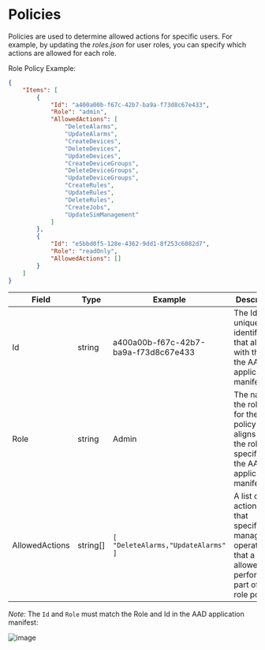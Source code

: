 Policies
========

Policies are used to determine allowed actions for specific users. For example,
by updating the *roles.json* for user roles, you can specify which actions are
allowed for each role.

Role Policy Example:

```json
{
    "Items": [
        {
            "Id": "a400a00b-f67c-42b7-ba9a-f73d8c67e433",
            "Role": "admin",
            "AllowedActions": [
                "DeleteAlarms",
                "UpdateAlarms",
                "CreateDevices",
                "DeleteDevices",
                "UpdateDevices",
                "CreateDeviceGroups",
                "DeleteDeviceGroups",
                "UpdateDeviceGroups",
                "CreateRules",
                "UpdateRules",
                "DeleteRules",
                "CreateJobs",
                "UpdateSimManagement"
            ]
        },
        {
            "Id": "e5bbd0f5-128e-4362-9dd1-8f253c6082d7",
            "Role": "readOnly",
            "AllowedActions": []
        }
    ]
}
```

| Field    | Type      | Example     | Description | 
|---------|-----------|-------------|-------------|
| Id      | string    | a400a00b-f67c-42b7-ba9a-f73d8c67e433 | The Id is the unique identifier that aligns with the Id in the AAD application manifest. |
| Role    | string    | Admin       | The name of the role type for the policy that aligns with the role specified in the AAD application manifest. |
| AllowedActions | string[] | `[ "DeleteAlarms,"UpdateAlarms" ]`| A list of action types that specified the management operations that a user is allowed to perform as part of the role policy. |

*Note:* The `Id` and `Role` must match the Role and Id in the AAD application manifest:

![image](https://user-images.githubusercontent.com/3317135/42849965-664520e0-89da-11e8-8900-398da4ce8c39.png)

